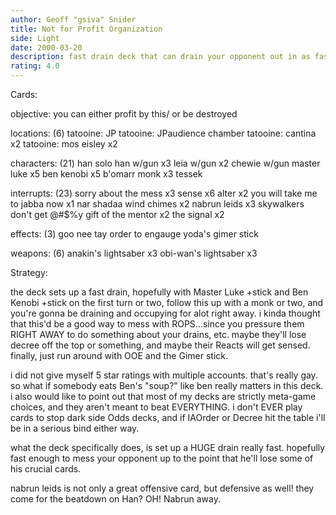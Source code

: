 ```yaml
---
author: Geoff "gsiva" Snider
title: Not for Profit Organization
side: Light
date: 2000-03-20
description: fast drain deck that can drain your opponent out in as fast as 6 turns with an ideal draw.
rating: 4.0
---
```

Cards: 

objective:
you can either profit by this/
or be destroyed

locations: (6)
tatooine: JP
tatooine: JPaudience chamber
tatooine: cantina x2
tatooine: mos eisley x2

characters: (21)
han solo
han w/gun x3
leia w/gun x2
chewie w/gun
master luke x5
ben kenobi x5
b'omarr monk x3
tessek

interrupts: (23)
sorry about the mess x3
sense x6
alter x2
you will take me to jabba now x1
nar shadaa wind chimes x2
nabrun leids x3
skywalkers
don't get @#$%y
gift of the mentor x2
the signal x2

effects: (3)
goo nee tay
order to engauge
yoda's gimer stick

weapons: (6)
anakin's lightsaber x3
obi-wan's lightsaber x3


Strategy: 

the deck sets up a fast drain, hopefully with Master Luke +stick and Ben Kenobi +stick on the first turn or two, follow this up with a monk or two, and you're gonna be draining and occupying for alot right away.  i kinda thought that this'd be a good way to mess with ROPS...since you pressure them RIGHT AWAY to do something about your drains, etc.  maybe they'll lose decree off the top or something, and maybe their Reacts will get sensed. finally, just run around with OOE and the Gimer stick.

i did not give myself 5 star ratings with multiple accounts.  that's really gay.  so what if somebody eats Ben's "soup?"  like ben really matters in this deck.  i also would like to point out that most of my decks are strictly meta-game choices, and they aren't meant to beat EVERYTHING.  i don't EVER play cards to stop dark side Odds decks, and if IAOrder or Decree hit the table i'll be in a serious bind either way.

what the deck specifically does, is set up a HUGE drain really fast.  hopefully fast enough to mess your opponent up to the point that he'll lose some of his crucial cards.

nabrun leids is not only a great offensive card, but defensive as well!  they come for the beatdown on Han?  OH!  Nabrun away.	 